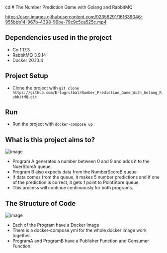cd # The Number Prediction Game with Golang and RabbitMQ


https://user-images.githubusercontent.com/92356291/161639046-955bbb14-967b-4398-99be-79c9c5ca525c.mp4




## Dependencies used in the project

- Go 1.17.3
- RabbitMQ 3.9.14
- Docker 20.10.4

## Project Setup
- Clone the project with `git clone https://github.com/Ertugrulbal/Number_Prediction_Game_With_Golang_RabbitMQ.git`
## Run 
- Run the project with `docker-compose up`

## What is this project aims to?
![image](https://user-images.githubusercontent.com/92356291/161713030-22e59e8c-71a8-4ab7-8957-b564573d2e67.png)

* Program A generates a number between 0 and 9 and adds it to the NuerStoreA queue.
* Program B also expects data from the NumberScoreB queue
* If data comes from the queue, it makes 5 number predictions and if one of the prediction is correct, it gets 1 point to PointStore queue.
* This process will continue continuously for both programs.





## The Structure of Code 

![image](https://user-images.githubusercontent.com/92356291/161639401-b4f65b12-3418-4eb4-b265-cc602daee69e.png)
* Each of the Program have a Docker Image
* There is a docker-compose.yml for the whole docker image work together. 
* ProgramA and ProgramB have a Publisher Function and Consumer Function. 
